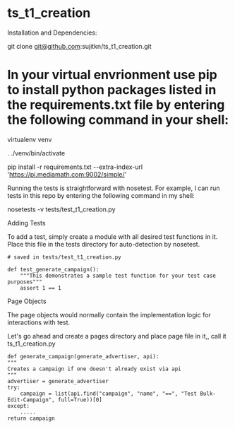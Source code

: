 # ts_t1_creation

Installation and Dependencies:

git clone git@github.com:sujitkn/ts_t1_creation.git
 
 
# In your virtual envrionment use pip to install python packages listed in the requirements.txt file by entering the following command in your shell:

virtualenv venv


. ./venv/bin/activate


pip install -r requirements.txt --extra-index-url 'https://pi.mediamath.com:9002/simple/'


Running the tests is straightforward with nosetest. For example, I can run tests in this repo by entering the following command in my shell:


nosetests -v tests/test_t1_creation.py

Adding Tests


To add a test, simply create a module with all desired test functions in it. Place this file in the tests directory for auto-detection by nosetest.
	
	# saved in tests/test_t1_creation.py

	def test_generate_campaign():
	    """This demonstrates a sample test function for your test case purposes"""
	    assert 1 == 1


Page Objects

The page objects would normally contain the implementation logic for interactions with test.

Let's go ahead and create a pages directory and place page file in it,, call it ts_t1_creation.py

	
	def generate_campaign(generate_advertiser, api):
    """
    Creates a campaign if one doesn't already exist via api
    """
    advertiser = generate_advertiser
    try:
        campaign = list(api.find("campaign", "name", "==", "Test Bulk-Edit-Campaign", full=True))[0]
    except:
        .....
    return campaign
